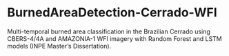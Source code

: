 # BurnedAreaDetection-Cerrado-WFI
Multi-temporal burned area classification in the Brazilian Cerrado using CBERS-4/4A and AMAZONIA-1 WFI imagery with Random Forest and LSTM models (INPE Master’s Dissertation).
